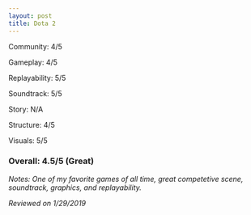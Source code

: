 ```yaml
---
layout: post
title: Dota 2
---
```


Community: 4/5

Gameplay: 4/5

Replayability: 5/5

Soundtrack: 5/5

Story: N/A

Structure: 4/5

Visuals: 5/5

### Overall: 4.5/5 (Great)

*Notes: One of my favorite games of all time, great competetive scene, soundtrack, graphics, and replayability.*

*Reviewed on 1/29/2019*
